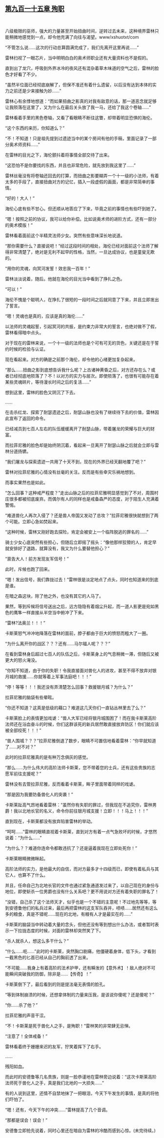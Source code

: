 ## [第九百一十五章 殉职](https://www.xxbiquge.com/11_11222/9028272.html)
﻿

  八级极限的巫师，强大的力量甚至开始扭曲时间，逆转过去未来，这种境界雷林只能稍微地感觉到一点，却令他充满了向往与渴望。www/xshuotxt/com

  “不管怎么说……这次的行动总算圆满完成了，我们先离开这里再说……”

  雷林扫视了一眼芯片，当中明明白白的奥术师职业还有大量资料也不是假的。

  直到出了龙穴，呼吸到外界冰冷的夜风还有混杂着草木味道的空气之后，雷林的脸色才好看了不少。

  “虽然半位面已经彻底崩解了，但保不准还有着什么遗留，以后没有达到本体的实力之前还是少来接触为妙……”

  雷林心有余悸地想道：“而如果扭曲之影真的对我有敌意的话，那一道恶念就足够让我陨落在这里了，又为什么在最后关头放了我一马，还给了我这个卷轴……”

  雷林看着手里的黑色卷轴，又看了看眼睛不断往这瞥，却带着明显恐惧的海伦。

  “这个东西的来历，你知道么？”

  “不！不知道！只是祖先提到过遗迹当中的某个房间有他的手稿，里面记录了一部分奥术师资料……”

  在雷林的目光之下，海伦颤抖着将事情全部交待了出来。

  “这恐怕不是你要找的东西，并且也非常危险，就先放到我这里了……”

  雷林丝毫没有将卷轴还回去的打算，而扭曲之影要糊弄一个十一级的小法师，有着太多的手段了，直接扭曲对方的记忆，插入一段虚假的画面，都是非常简单的事情。

  “好的！大人！”

  海伦心底有些不甘心。但还顺从地答应了下来，毕竟之前的事情也有些吓到她了。

  “嗯！按照之前的协议，我可以给你补偿。比如说奥术师的进阶方式，还有一部分的奥术模版！”

  雷林看着面前这个半精灵法师少女。突然有些意味深长地说道。

  “那你需要什么？直接说吧！”经过这段时间的相处，海伦已经对面前这个法师了解得非常清楚了，绝对是无利不起早的性格，当然，一旦达成协议，也是童叟无欺的。

  “用你的灵魂，向冥河发誓！效忠我一百年！”

  雷林淡淡说着，随后。他就在海伦的目光当中看到了挣扎之色。

  “可以！”

  海伦不愧是个聪明人，在挣扎了很短的一段时间之后就同意了下来，并且立即发出了誓言。

  “嗯！灵魂也是真的，应该是真的海伦……”

  以法师的灵魂起誓，引起冥河的共振，是约束力非常大的誓言，也绝对做不了假，雷林看得暗中点头。

  对于现在的雷林来说，一个十一级的法师也是个可有可无的货色，关键还是在于誓约时候的检验与认证。

  现在看起来。对方的确是之前那个海伦，却令他的心绪更加复杂起来。

  “那么……扭曲之影到底想告诉我什么呢？上古诸神黄昏之后，对方还存在么？或者已经彻底地陨落了？不！以对方的实力与层次。即使陨落了，也很有可能存在着某些灵魂碎片，等待漫长时间之后的复活……”

  想到这里，雷林的脸色又阴沉了下去。

  ……

  在击杀红龙、探索了耐瑟遗迹之后，耐瑟山脉也没有了继续待下去的价值，雷林因此宣布了返回的命令。

  已经减员到七百人左右的队伍缓缓离开了耐瑟山脉，带着屠龙的荣耀与巨大的财富。

  而拉菲尼雅的脸色却是始终阴沉着，看起来一旦离开了耐瑟山脉之后就会立即与雷林分道扬镳。

  “我们屠龙与探索遗迹一共用了十天不到，现在的外界已经天翻地覆了吧？”

  雷林对拉菲尼雅的心情没有丝毫的关注。反而是有些幸灾乐祸地想到。

  而事实果然也是如此。

  “怎么回事？这种戒严程度？”走出山脉之后的拉菲尼雅明显感觉到了不对，周围村庄很多都被彻底废弃。而偶尔有人的同样也是戒备森严的态度，对于陌生人充满着警惕。

  “难道兽化人再次入侵了？还是兽人帝国又发动了总攻？”拉菲尼雅很快就想到了两个可能。立即心急如焚起来。

  “这种时候，雷林又刚好跑去探险，肯定会被安上一个临阵脱逃的罪名的……”

  骑士少女心底突然有些担心，但随后立即摇了摇头：“像他那样狡猾的人，肯定早就安排好了退路，就算没有，我又为什么要替他担心？”

  “禀告大人！前方发现友军信号！”

  此时，斥候也跑了回来。

  “嗯！发出信号，我们靠拢过去！”雷林很是淡定地点了点头，同时也知道来的到底是谁。

  在暗之森这块，除了他之外，也没有其它的人马了。

  果然，等到斥候将信号送出之后，远方隐隐有着烟尘升起，而一道人影更是宛如黑色的鹰隼一样直接从半空当中俯冲了下来。

  “雷林?法奥兰！！！”

  卡斯莱怒气冲冲地降落在雷林的面前，脖子都由于巨大的愤怒而粗大了一圈。

  “为什么离开你的战区？？？还有……马尔福人呢？？？”

  在看到雷林身后超过七百人的队伍之后，卡斯莱身上的气息稍微一滞，但随后又被更大的怒火淹没。

  “你知不知道，由于你的失职！令我直接面对兽化人的进攻，甚至不得不放弃对银月城的救援……你就等着上军事法庭吧！！！”

  “停！等等！！！我还没有弄清楚怎么回事？救援银月城？为什么？”

  拉菲尼雅的脑袋有些晕眩。

  “你还不知道？这真是低级的藉口？难道这几天你们一直钻丛林里去了么？”

  卡斯莱脸上的表情更加戏谑：“兽人大军已经将银月城围困了！而在我卡斯莱高阶法师还在浴血奋斗的时候，你们这群该死的新兵居然敢直接放弃防区！你们就应该被全部绞死！！！”

  “兽人围城？？？”拉菲尼雅倒退了数步，眼睛不可置信地看着雷林：“你早就知道了……对不对？”

  此时的拉菲尼雅真的是有种万念俱灰的感觉。

  “那么……为什么伟大的高阶法师卡斯莱，您不带着您的士兵，还有这些贵族的志愿军前往支援呢？”

  雷林没有去管拉菲尼雅，反而看着卡斯莱，眸子里面带着同样的戏谑。

  “那是因为我要防备兽化人的突袭！”

  卡斯莱趾高气昂地看着雷林：“虽然你有失职的罪过，但我现在不追究你，雷林男爵！我以北地长官的名义，命令你前往银月城支援！立即！！！马上！！！”

  直到现在，卡斯莱都没有放弃陷害雷林的举动。

  “呵呵……”雷林的眼睛直视着卡斯莱，直到对方有着一点气急败坏的时候，才悠然说着：“为什么……”

  “为什么？？难道你连命令都敢违抗了？还是逼着我现在立即处死你！”

  卡斯莱眼睛微微眯起。

  高阶法师的实力，是他最大的自信，而对方最多才十四级而已，即使有着私兵与其它人，也算不了什么。

  并且，任命自己为北地长官的文件也通过紧急通道发过来了，以自己现在的身份与地位，即使斩杀一位男爵也没有什么关系吧？更不用说对方还有着失职的罪名了！

  “没错，自己杀了这个法师天才，似乎也是一个不错的主意呢！不过地先等等，等到安德鲁他们的私兵过来，最后再把雷林的这支军队吞并，啧啧……居然还有这么多的粮食，真是不错呢……现在的北地，有粮有人才是最实在的……”

  卡斯莱的脑袋当中转动着大量的念头，但他还没有等到想出什么办法，或者暂时表示一下拉拢态度的时候，对面的雷林却突然笑了下。

  “杀人就杀人，想这么多干什么？”

  “什么……呃……”此时的卡斯莱，突然胸口剧痛，他僵硬着身体，低下头，才看到一截黑色的匕首已经从自己的胸前透了出来。

  “不可能……我身上有着高阶的法术护甲，还有瞬发的【意外术】！敌人绝对不可能瞬间突破我的防御，除非是……【传奇】！”

  卡斯莱倒下了，最后看到的则是提法毫无表情的脸孔。

  “等到体制崩溃的时候，还想拿体制的力量来压我，是该说你傻呢？还是傻呢？”

  “你……杀了他？”

  拉菲尼雅的声音干涩。

  “不！卡斯莱是死于兽化人之手，是殉职！”雷林笑的非常肆无忌惮。

  “注意了！全体戒备！”

  雷林看着终于姗姗来迟的友军，狞笑着挥下了右手。

  ……

  残阳如血。

  而此时的安德鲁等几名贵族，则是一脸恭谨地在雷林旁边说着：“这次卡斯莱高阶法师死于兽化人之手，真是我们北地的一大损失……”

  有的人说到这里，还情不自禁地抹了一把眼泪，今天下午发生的事情，是真的将他们吓怕了。

  “嗯！还有，今天下午的冲突……”雷林提高了几个音调。

  “那都是误会！误会！”

  安德鲁立即抢先说着，同时心里还在暗自为雷林的冷酷而感到心惊。(未完待续。)
